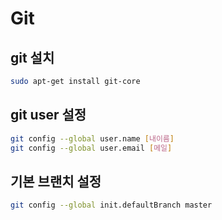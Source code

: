 # Git

## git 설치

```sh
sudo apt-get install git-core
```

## git user 설정

```sh
git config --global user.name [내이름]
git config --global user.email [메일]
```

## 기본 브랜치 설정

```sh
git config --global init.defaultBranch master
```
